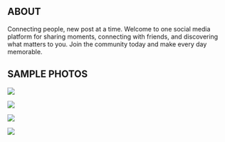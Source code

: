 ## ABOUT
Connecting people, new post at a time. Welcome to one social media platform for sharing moments, connecting with friends, and discovering what matters to you. Join the community today and make every day memorable. 

## SAMPLE PHOTOS
![](https://res.cloudinary.com/sociladb/image/upload/v1710573860/samples/important/zu0bou9cq54xc7jccpxk.png)

![](https://res.cloudinary.com/sociladb/image/upload/v1710573861/samples/important/zmg6mgchjd9ogunm9aiv.png)

![](https://res.cloudinary.com/sociladb/image/upload/v1710574238/samples/important/fgzz1hmpn2vexxzdhmay.png)

![](https://res.cloudinary.com/sociladb/image/upload/v1710573861/samples/important/zmg6mgchjd9ogunm9aiv.png)
